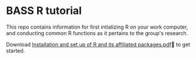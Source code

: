 # BASS R tutorial
This repo contains information for first intializing R on your work computer, and conducting common R functions as it pertains to the group's research.

Download [Installation and set up of R and its affiliated packages.pdf](Installation%20and%20set%20up%20of%20R%20and%20its%20affiliated%20packages.pdf)📄 to get started.
